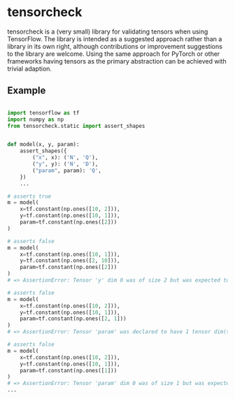 # tensorcheck

tensorcheck is a (very small) library for validating tensors when using TensorFlow. The library is intended as a
suggested approach rather than a library in its own right, although contributions or improvement suggestions to the library are welcome.
Using the same approach for PyTorch or other frameworks having tensors as the primary abstraction can be achieved with
 trivial adaption.

## Example
```python

import tensorflow as tf
import numpy as np
from tensorcheck.static import assert_shapes


def model(x, y, param):
    assert_shapes({
        ("x", x): ('N', 'Q'),
        ("y", y): ('N', 'D'),
        ("param", param): 'Q',
    })
    ...

# asserts true
m = model(
    x=tf.constant(np.ones([10, 2])),
    y=tf.constant(np.ones([10, 1])),
    param=tf.constant(np.ones([2]))
)

# asserts false
m = model(
    x=tf.constant(np.ones([10, 1])),
    y=tf.constant(np.ones([2, 10])),
    param=tf.constant(np.ones([2]))
)
# => AssertionError: Tensor 'y' dim 0 was of size 2 but was expected to be 10 as declared by 'x' dim 0

# asserts false
m = model(
    x=tf.constant(np.ones([10, 2])),
    y=tf.constant(np.ones([10, 1])),
    param=tf.constant(np.ones([2, 1]))
)
# => AssertionError: Tensor 'param' was declared to have 1 tensor dim(s) but have 2.

# asserts false
m = model(
    x=tf.constant(np.ones([10, 2])),
    y=tf.constant(np.ones([10, 1])),
    param=tf.constant(np.ones([1]))
)
# => AssertionError: Tensor 'param' dim 0 was of size 1 but was expected to be 2 as declared by 'x' dim 1
...
```